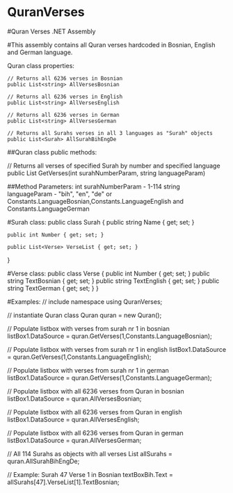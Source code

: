 ﻿# QuranVerses
#Quran Verses .NET Assembly

#This assembly contains all Quran verses hardcoded in Bosnian, English and German language.

Quran class properties:

    // Returns all 6236 verses in Bosnian
    public List<string> AllVersesBosnian   
    
    // Returns all 6236 verses in English
    public List<string> AllVersesEnglish 
    
    // Returns all 6236 verses in German
    public List<string> AllVersesGerman 
    
    // Returns all Surahs verses in all 3 languages as "Surah" objects
    public List<Surah> AllSurahBihEngDe 
    
    
    
##Quran class public methods:

// Returns all verses of specified Surah by number and specified language
public List<string> GetVerses(int surahNumberParam, string languageParam)

##Method Parameters:
int surahNumberParam - 1-114
string languageParam - "bih", "en", "de" or Constants.LanguageBosnian,Constants.LanguageEnglish and Constants.LanguageGerman



#Surah class:
public class Surah
{
    public string Name { get; set; }

    public int Number { get; set; }

    public List<Verse> VerseList { get; set; }
}

#Verse class:
public class Verse
{
    public int Number { get; set; }
    public string TextBosnian { get; set; }
    public string TextEnglish { get; set; }
    public string TextGerman { get; set; }
}

#Examples:
// include namespace
using QuranVerses;

// instantiate Quran class
Quran quran = new Quran();

 // Populate listbox with verses from surah nr 1 in bosnian
 listBox1.DataSource = quran.GetVerses(1,Constants.LanguageBosnian);

 // Populate listbox with verses from surah nr 1 in english
 listBox1.DataSource = quran.GetVerses(1,Constants.LanguageEnglish);

 // Populate listbox with verses from surah nr 1 in german
 listBox1.DataSource = quran.GetVerses(1,Constants.LanguageGerman);


 // Populate listbox with all 6236 verses from Quran in bosnian
 listBox1.DataSource = quran.AllVersesBosnian;


 // Populate listbox with all 6236 verses from Quran in english
 listBox1.DataSource = quran.AllVersesEnglish;

            
 // Populate listbox with all 6236 verses from Quran in german
 listBox1.DataSource = quran.AllVersesGerman;
            
 // All 114 Surahs as objects with all verses
 List<Surah> allSurahs = quran.AllSurahBihEngDe;
 
 // Example: Surah 47 Verse 1 in Bosnian
 textBoxBih.Text = allSurahs[47].VerseList[1].TextBosnian;

